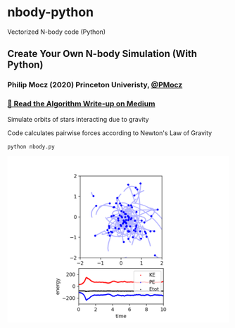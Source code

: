 # nbody-python
Vectorized N-body code (Python)

## Create Your Own N-body Simulation (With Python)

### Philip Mocz (2020) Princeton Univeristy, [@PMocz](https://twitter.com/PMocz)

### [📝 Read the Algorithm Write-up on Medium](https://medium.com/swlh/create-your-own-n-body-simulation-with-python-f417234885e9)

Simulate orbits of stars interacting due to gravity

Code calculates pairwise forces according to Newton's Law of Gravity

```
python nbody.py
```

![Simulation](./nbody.png)
